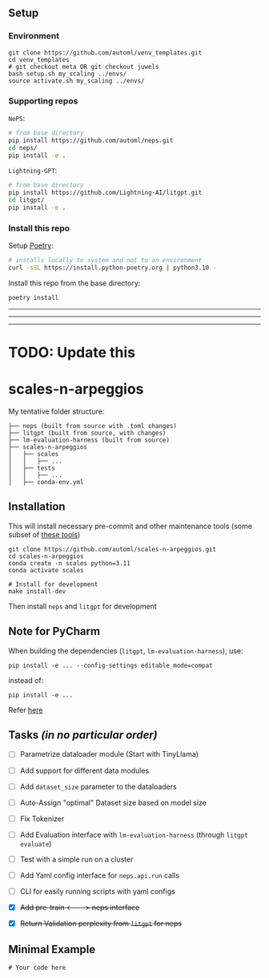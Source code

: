 
## Setup


### Environment

```
git clone https://github.com/automl/venv_templates.git
cd venv_templates
# git checkout meta OR git checkout juwels
bash setup.sh my_scaling ../envs/
source activate.sh my_scaling ../envs/
```

### Supporting repos

`NePS`:
```bash
# from base directory
pip install https://github.com/automl/neps.git
cd neps/
pip install -e .
```

`Lightning-GPT`:
```bash
# from base directory
pip install https://github.com/Lightning-AI/litgpt.git
cd litgpt/
pip install -e .
```

### Install this repo

Setup [Poetry](https://python-poetry.org/docs/#installing-with-the-official-installer):
```bash
# installs locally to system and not to an environment
curl -sSL https://install.python-poetry.org | python3.10 -
```

Install this repo from the base directory:

```bash
poetry install
```

---
---
---

# TODO: Update this
# scales-n-arpeggios

My tentative folder structure:

```
├── neps (built from source with .toml changes)
├── litgpt (built from source, with changes)
├── lm-evaluation-harness (built from source)
├── scales-n-arpeggios
│   ├── scales
│   │   ├── ...
│   ├── tests
│   │   ├── ...
│   ├── conda-env.yml
```


## Installation

This will install necessary pre-commit and other maintenance tools (some subset of [these tools](https://github.com/automl/automl_template?tab=readme-ov-file#features))
```commandline
git clone https://github.com/automl/scales-n-arpeggios.git
cd scales-n-arpeggios
conda create -n scales python=3.11
conda activate scales

# Install for development
make install-dev
```

Then install `neps` and `litgpt` for development

## Note for PyCharm
When building the dependencies (`litgpt`, `lm-evaluation-harness`), use:

```commandline
pip install -e ... --config-settings editable_mode=compat
```
instead of:
```commandline
pip install -e ...
```
Refer [here](https://stackoverflow.com/questions/76301782/why-are-pycharm-and-pylance-not-detecting-packages-installed-in-editable-mode/76301809#76301809)

## Tasks _(in no particular order)_
- [ ] Parametrize dataloader module (Start with TinyLlama)
- [ ] Add support for different data modules
- [ ] Add `dataset_size` parameter to the dataloaders
- [ ] Auto-Assign "optimal" Dataset size based on model size
- [ ] Fix Tokenizer
- [ ] Add Evaluation interface with `lm-evaluation-harness` (through `litgpt evaluate`)
- [ ] Test with a simple run on a cluster
- [ ] Add Yaml config interface for `neps.api.run` calls
- [ ] CLI for easily running scripts with yaml configs
- [x] ~~Add pre-train <---> neps interface~~
- [x] ~~Return Validation perplexity from `litgpt` for neps~~


## Minimal Example

```
# Your code here
```
